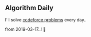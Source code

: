 ## Algorithm Daily

I'll solve [codeforce problems](http://codeforces.com/problemset/page/1?order=BY_RATING_ASC) every day..

from 2019-03-17..! 🙂